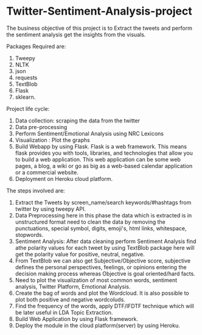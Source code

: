 # Twitter-Sentiment-Analysis-project

The business objective of this project is to Extract the tweets and perform the sentiment analysis get the insights from the visuals.

Packages Required are:
1. Tweepy
2. NLTK
3. json
4. requests
5. TextBlob
6. Flask
7. sklearn.

Project life cycle:

1. Data collection: scraping the data from the twitter 
2. Data pre-processing
3. Perform Sentiment/Emotional Analysis using NRC Lexicons
4. Visualization : Plot the graphs
5. Build Webapp by using Flask. Flask is a web framework. This means flask provides you with tools, libraries, and technologies that allow you to build a web application. This web application can be some web pages, a blog, a wiki or go as big as a web-based calendar application or a commercial website. 
6. Deployment on Heroku cloud platform.

The steps involved are:

  1. Extract the Tweets by screen_name/search keywords/#hashtags from twitter by using tweepy API.
  2. Data Preprocessing here in this phase the data which is extracted is in unstructured format need to clean the data by removing the      punctuations, special symbol, digits, emoji's, html links, whitespace, stopwords.
  3. Sentiment Analysis: After data cleaning perform Sentiment Analysis find athe polarity values for each tweet by using TextBlob        package here will get the polarity value for positive, neutral, negative.
  4. From TextBlob we can also get Subjective/Objective score, subjective defines the personal perspectives, feelings, or opinions entering the decision making process whereas Objective is goal oriented/hard facts.
  5. Need to plot the visualization of most common words, sentiment analysis, Twitter Platform, Emotional Analysis.
  6. Create the bag of words and plot the Wordcloud. It is also possible to plot both positive and negative wordcoluds.
  7. Find the frequency of the words, apply DTF/IFDTF technique which will be later useful in LDA Topic Extraction.
  8. Build Web Application by using Flask framework.
  9. Deploy the module in the cloud platform(server) by using Heroku.
  

